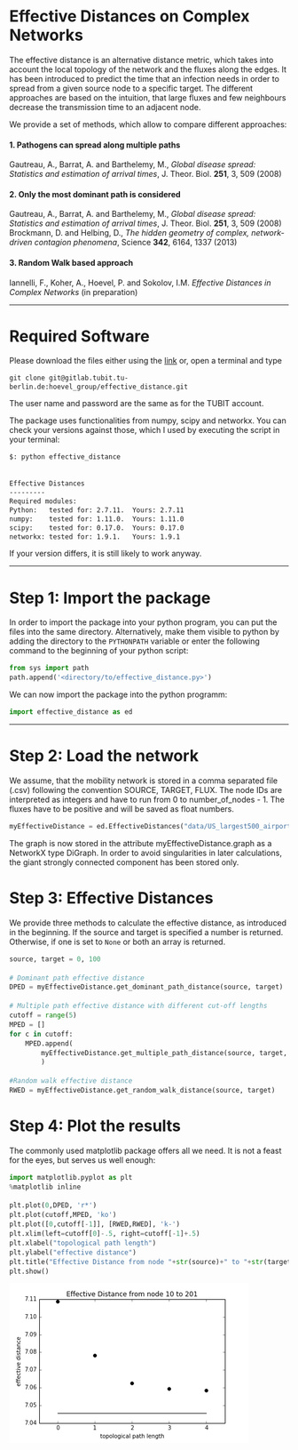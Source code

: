 
# Effective Distances on Complex Networks

The effective distance is an alternative distance metric, which takes into account the local topology of the network and the fluxes along the edges. It has been introduced to predict the time that an infection needs in order to spread from a given source node to a specific target.
The different approaches are based on the intuition, that large fluxes and few neighbours decrease the transmission time to an adjacent node.

We provide a set of methods, which allow to compare different approaches:

#### 1. Pathogens can spread along multiple paths
Gautreau, A., Barrat, A. and Barthelemy, M., _Global disease spread: Statistics and estimation of arrival times_, J. Theor. Biol. __251__, 3, 509 (2008)

#### 2. Only the most dominant path is considered
Gautreau, A., Barrat, A. and Barthelemy, M., _Global disease spread: Statistics and estimation of arrival times_, J. Theor. Biol. __251__, 3, 509 (2008)  
Brockmann, D. and Helbing, D., _The hidden geometry of complex, network-driven contagion phenomena_, Science __342__, 6164, 1337 (2013)

#### 3. Random Walk based approach
Iannelli, F., Koher, A., Hoevel, P. and Sokolov, I.M. _Effective Distances in Complex Networks_ (in preparation)

---
# Required Software

Please download the files either using the [link](https://gitlab.tubit.tu-berlin.de/hoevel_group/effective_distance/repository/archive.zip "Download all files.") or, open a terminal and type

```
git clone git@gitlab.tubit.tu-berlin.de:hoevel_group/effective_distance.git 
```
The user name and password are the same as for the TUBIT account.

The package uses functionalities from numpy, scipy and networkx. You can check your versions against those, which I used by executing the script in your terminal:

```
$: python effective_distance


Effective Distances
---------
Required modules:
Python:   tested for: 2.7.11.  Yours: 2.7.11
numpy:    tested for: 1.11.0.  Yours: 1.11.0
scipy:    tested for: 0.17.0.  Yours: 0.17.0
networkx: tested for: 1.9.1.   Yours: 1.9.1
```

If your version differs, it is still likely to work anyway.

---
# Step 1: Import the package

In order to import the package into your python program, you can put the files into the same directory.
Alternatively, make them visible to python by adding the directory to the `PYTHONPATH` variable or enter the following command to the beginning of your python script: 
```python
from sys import path
path.append('<directory/to/effective_distance.py>')
```
We can now import the package into the python programm:
```python
import effective_distance as ed
```

---
# Step 2: Load the network


We assume, that the mobility network is stored in a comma separated file (.csv) following the convention SOURCE, TARGET, FLUX. The node IDs are interpreted as integers and have to run from 0 to number_of_nodes - 1. The fluxes have to be positive and will be saved as float numbers.
```python
myEffectiveDistance = ed.EffectiveDistances("data/US_largest500_airportnetwork.csv")
```
The graph is now stored in the attribute myEffectiveDistance.graph as a NetworkX type DiGraph. In order to avoid singularities in later calculations, the giant strongly connected component has been stored only.

# Step 3: Effective Distances

We provide three methods to calculate the effective distance, as introduced in the beginning. If the source and target is specified a number is returned. Otherwise, if one is set to `None` or both an array is returned.

```python
source, target = 0, 100

# Dominant path effective distance
DPED = myEffectiveDistance.get_dominant_path_distance(source, target)

# Multiple path effective distance with different cut-off lengths
cutoff = range(5)
MPED = []
for c in cutoff:
    MPED.append(
        myEffectiveDistance.get_multiple_path_distance(source, target, cutoff=c) #ATTENTION: source = target = None can take a couple of days... So you better enjoy a long weekend now.
        )

#Random walk effective distance
RWED = myEffectiveDistance.get_random_walk_distance(source, target)
```

# Step 4: Plot the results

The commonly used matplotlib package offers all we need. It is not a feast for the eyes, but serves us well enough:

```python
import matplotlib.pyplot as plt
%matplotlib inline

plt.plot(0,DPED, 'r*')
plt.plot(cutoff,MPED, 'ko')
plt.plot([0,cutoff[-1]], [RWED,RWED], 'k-')
plt.xlim(left=cutoff[0]-.5, right=cutoff[-1]+.5)
plt.xlabel("topological path length")
plt.ylabel("effective distance")
plt.title("Effective Distance from node "+str(source)+" to "+str(target))
plt.show()
```

<img src="effective_distances.png" alt="some_text"> 
